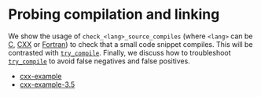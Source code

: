 # Probing compilation and linking

We show the usage of `check_<lang>_source_compiles` (where `<lang>` can be [C](https://cmake.org/cmake/help/latest/module/CheckCSourceCompiles.html),
[CXX](https://cmake.org/cmake/help/latest/module/CheckCXXSourceCompiles.html) or
[Fortran](https://cmake.org/cmake/help/latest/module/CheckFortranSourceCompiles.html)) to check that a small code
snippet compiles. This will be contrasted with [`try_compile`]. Finally, we
discuss how to troubleshoot [`try_compile`] to avoid false negatives and false positives.

[`try_compile`]: https://cmake.org/cmake/help/latest/command/try_compile.html


- [cxx-example](cxx-example/)
- [cxx-example-3.5](cxx-example-3.5/)
